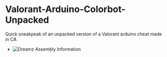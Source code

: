 # Valorant-Arduino-Colorbot-Unpacked
Quick sneakpeak of an unpacked version of a Valorant arduino cheat made in C#.

- ![Dreamz Assembly Information](https://media.discordapp.net/attachments/959681858617098293/971237299742470204/unknown.png?width=1440&height=575)
